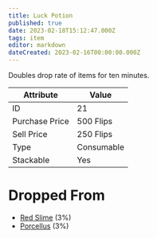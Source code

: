 ```yaml
---
title: Luck Potion
published: true
date: 2023-02-18T15:12:47.000Z
tags: item
editor: markdown
dateCreated: 2023-02-16T00:00:00.000Z
---
```


Doubles drop rate of items for ten minutes.

|Attribute|Value|
|-|-|
|ID|21|
|Purchase Price|500 Flips|
|Sell Price|250 Flips|
|Type|Consumable|
|Stackable|Yes|


# Dropped From
 * [Red Slime](monsters/red-slime.md) (3%)
 * [Porcellus](monsters/porcellus.md) (3%)
